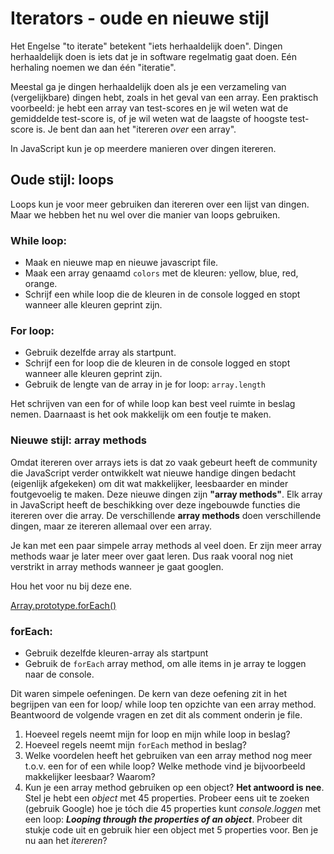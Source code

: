 # Iterators - oude en nieuwe stijl

Het Engelse "to iterate" betekent "iets herhaaldelijk doen". Dingen herhaaldelijk doen is iets dat je in software regelmatig gaat doen. Eén herhaling noemen we dan één "iteratie".

Meestal ga je dingen herhaaldelijk doen als je een verzameling van (vergelijkbare) dingen hebt, zoals in het geval van een array. Een praktisch voorbeeld: je hebt een array van test-scores en je wil weten wat de gemiddelde test-score is, of je wil weten wat de laagste of hoogste test-score is. Je bent dan aan het "itereren _over_ een array".

In JavaScript kun je op meerdere manieren over dingen itereren.

## Oude stijl: loops

Loops kun je voor meer gebruiken dan itereren over een lijst van dingen. Maar we hebben het nu wel over die manier van loops gebruiken.

### While loop:

- Maak en nieuwe map en nieuwe javascript file.
- Maak een array genaamd `colors` met de kleuren: yellow, blue, red, orange.
- Schrijf een while loop die de kleuren in de console logged en stopt wanneer alle kleuren geprint zijn.

### For loop:

- Gebruik dezelfde array als startpunt.
- Schrijf een for loop die de kleuren in de console logged en stopt wanneer alle kleuren geprint zijn.
- Gebruik de lengte van de array in je for loop: `array.length`

Het schrijven van een for of while loop kan best veel ruimte in beslag nemen. Daarnaast is het ook makkelijk om een foutje te maken.

### Nieuwe stijl: array methods

Omdat itereren over arrays iets is dat zo vaak gebeurt heeft de community die JavaScript verder ontwikkelt wat nieuwe handige dingen bedacht (eigenlijk afgekeken) om dit wat makkelijker, leesbaarder en minder foutgevoelig te maken. Deze nieuwe dingen zijn **"array methods"**.
Elk array in JavaScript heeft de beschikking over deze ingebouwde functies die itereren over die array. De verschillende **array methods** doen verschillende dingen, maar ze itereren allemaal over een array.

Je kan met een paar simpele array methods al veel doen. Er zijn meer array methods waar je later meer over gaat leren. Dus raak vooral nog niet verstrikt in array methods wanneer je gaat googlen.

Hou het voor nu bij deze ene.

[Array.prototype.forEach()](https://developer.mozilla.org/en-US/docs/Web/JavaScript/Reference/Global_Objects/Array/forEach)

### forEach:

- Gebruik dezelfde kleuren-array als startpunt
- Gebruik de `forEach` array method, om alle items in je array te loggen naar de console.

Dit waren simpele oefeningen. De kern van deze oefening zit in het begrijpen van een for loop/ while loop ten opzichte van een array method. Beantwoord de volgende vragen en zet dit als comment onderin je file.

1. Hoeveel regels neemt mijn for loop en mijn while loop in beslag?
2. Hoeveel regels neemt mijn `forEach` method in beslag?
3. Welke voordelen heeft het gebruiken van een array method nog meer t.o.v. een for of een while loop? Welke methode vind je bijvoorbeeld makkelijker leesbaar? Waarom?
4. Kun je een array method gebruiken op een object? **Het antwoord is nee**.
   Stel je hebt een _object_ met 45 properties. Probeer eens uit te zoeken (gebruik Google) hoe je tóch die 45 properties kunt _console.loggen_ met een loop: **_Looping through the properties of an object_**.
   Probeer dit stukje code uit en gebruik hier een object met 5 properties voor. Ben je nu aan het _itereren_?
